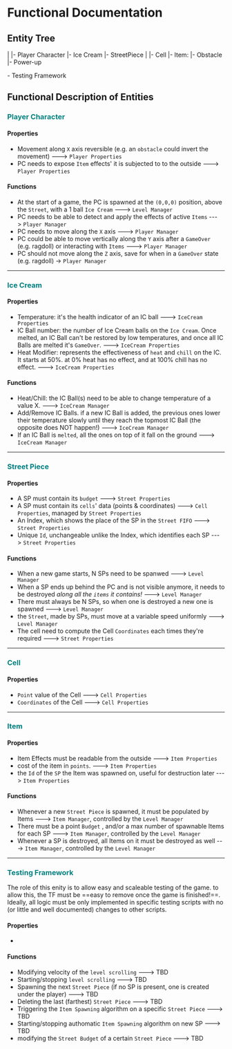 # Functional Documentation

## Entity Tree

|
|- Player Character
|- Ice Cream
|- StreetPiece
|   |- Cell
|- Item:
    |- Obstacle
    |- Power-up

\- Testing Framework

## Functional Description of Entities

### <span style="color:teal">Player Character</span>

#### Properties

* Movement along `X` axis reversible (e.g. an `obstacle` could invert the movement) ---> `Player Properties`
* PC needs to expose `Item` effects' it is subjected to to the outside ---> `Player Properties`

#### Functions

- At the start of a game, the PC is spawned at the `(0,0,0)` position, above the `Street`, with a 1 ball `Ice Cream` ---> `Level Manager`
- PC needs to be able to detect and apply the effects of active `Items` ---> `Player Manager`
- PC needs to move along the `X` axis ---> `Player Manager`
- PC could be able to move vertically along the `Y` axis after a `GameOver` (e.g. ragdoll) or interacting with `Items` ---> `Player Manager`
- PC should not move along the `Z` axis, save for when in a `GameOver` state (e.g. ragdoll) -> `Player Manager`

---

### <span style="color:teal">Ice Cream</span>

#### Properties

- Temperature: it's the health indicator of an IC ball ---> `IceCream Properties`
- IC Ball number: the number of Ice Cream balls on the `Ice Cream`. Once melted, an IC Ball can't be restored by low temperatures, and once all IC Balls are melted it's `GameOver`. ---> `IceCream Properties`
- Heat Modifier: represents the effectiveness of `heat` and `chill` on the IC. It starts at 50%. at 0% heat has no effect, and at 100% chill has no effect. ---> `IceCream Properties`

#### Functions

- Heat/Chill: the IC Ball(s) need to be able to change temperature of a value X. ---> `IceCream Manager`
- Add/Remove IC Balls. if a new IC Ball is added, the previous ones lower their temperature slowly until they reach the topmost IC Ball (the opposite does NOT happen!) ---> `IceCream Manager`
- If an IC Ball is `melted`, all the ones on top of it fall on the ground ---> `IceCream Manager`

---

### <span style="color:teal">Street Piece</span>

#### Properties

* A SP must contain its `budget` ---> `Street Properties`
* A SP must contain its `cells`' data (points & coordinates) ---> `Cell Properties`, managed by `Street Properties`
* An Index, which shows the place of the SP in the `Street FIFO` ---> `Street Properties`
* Unique `Id`, unchangeable unlike the Index, which identifies each SP ---> `Street Properties`

#### Functions

- When a new game starts, N SPs need to be spanwed ---> `Level Manager`
- When a SP ends up behind the PC and is not visible anymore, it needs to be destroyed *along all the `items` it contains!* ---> `Level Manager`
- There must always be N SPs, so when one is destroyed a new one is spawned ---> `Level Manager`
- the `Street`, made by SPs, must move at a variable speed uniformly ---> `Level Manager`
- The cell need to compute the Cell `Coordinates` each times they're required ---> `Street Properties`

---

### <span style="color:teal">Cell</span>

#### Properties

- `Point` value of the Cell ---> `Cell Properties`
- `Coordinates` of the Cell ---> `Cell Properties`

---

### <span style="color:teal">Item</span>

#### Properties

* Item Effects must be readable from the outside ---> `Item Properties`
* cost of the item in `points`. ---> `Item Properties`
* the `Id` of the `SP` the Item was spawned on, useful for destruction later ---> `Item Properties`

#### Functions

- Whenever a new `Street Piece` is spawned, it must be populated by Items ---> `Item Manager`, controlled by the `Level Manager`
- There must be a point `Budget` , and/or a max number of spawnable Items for each SP ---> `Item Manager`, controlled by the `Level Manager`
- Whenever a SP is destroyed, all Items on it must be destroyed as well ---> `Item Manager`, controlled by the `Level Manager`

---

### <span style="color:teal">Testing Framework</span>

The role of this enity is to allow easy and scaleable testing of the game. to allow this, the TF must be ==easy to remove once the game is finished!==. Ideally, all logic must be only implemented in specific testing scripts with no (or little and well documented) changes to other scripts.

#### Properties

* 

#### Functions

- Modifying velocity of the `level scrolling` ---> TBD
- Starting/stopping `level scrolling` ---> TBD
- Spawning the next `Street Piece` (if no SP is present, one is created under the player) ---> TBD
- Deleting the last (farthest) `Street Piece` ---> TBD
- Triggering the `Item Spawning` algorithm on a specific `Street Piece` ---> TBD
- Starting/stopping authomatic `Item Spawning` algorithm on new SP ---> TBD
- modifying the `Street Budget` of a certain `Street Piece` ---> TBD